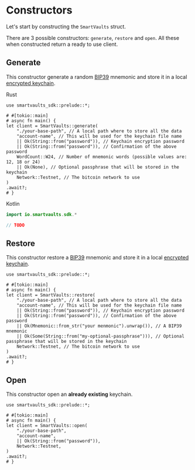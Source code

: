 # Constructors

Let's start by constructing the `SmartVaults` struct.

There are 3 possible constructors: `generate`, `restore` and `open`.
All these when constructed return a ready to use client.

## Generate

This constructor generate a random [BIP39](https://github.com/bitcoin/bips/blob/master/bip-0039.mediawiki) mnemonic and store
it in a local [encrypted keychain](./keychain/01-index.md).

<custom-tabs category="lang">
<div slot="title">Rust</div>
<section>

```rust,no_run
use smartvaults_sdk::prelude::*;

# #[tokio::main]
# async fn main() {
let client = SmartVaults::generate(
    "./your-base-path", // A local path where to store all the data
    "account-name", // This will be used for the keychain file name
    || Ok(String::from("password")), // Keychain encryption password
    || Ok(String::from("password")), // Confirmation of the above password
    WordCount::W24, // Number of mnemonic words (possible values are: 12, 18 or 24)
    || Ok(None), // Optional passphrase that will be stored in the keychain
    Network::Testnet, // The bitcoin network to use
)
.await?;
# }
```

</section>

<div slot="title">Kotlin</div>
<section>

```kotlin
import io.smartvaults.sdk.*

// TODO
```
</section>

</custom-tabs>

## Restore

This constructor restore a [BIP39](https://github.com/bitcoin/bips/blob/master/bip-0039.mediawiki) mnemonic and store
it in a local [encrypted keychain](./keychain/01-index.md).

```rust,no_run
use smartvaults_sdk::prelude::*;

# #[tokio::main]
# async fn main() {
let client = SmartVaults::restore(
    "./your-base-path", // A local path where to store all the data
    "account-name", // This will be used for the keychain file name
    || Ok(String::from("password")), // Keychain encryption password
    || Ok(String::from("password")), // Confirmation of the above password
    || Ok(Mnemonic::from_str("your menmonic").unwrap()), // A BIP39 mnemonic
    || Ok(Some(String::from("my-optional-passphrase"))), // Optional passphrase that will be stored in the keychain
    Network::Testnet, // The bitcoin network to use
)
.await?;
# }
```

## Open

This constructor open an **already existing** keychain.

```rust,no_run
use smartvaults_sdk::prelude::*;

# #[tokio::main]
# async fn main() {
let client = SmartVaults::open(
    "./your-base-path",
    "account-name",
    || Ok(String::from("password")),
    Network::Testnet,
)
.await?;
# }
```